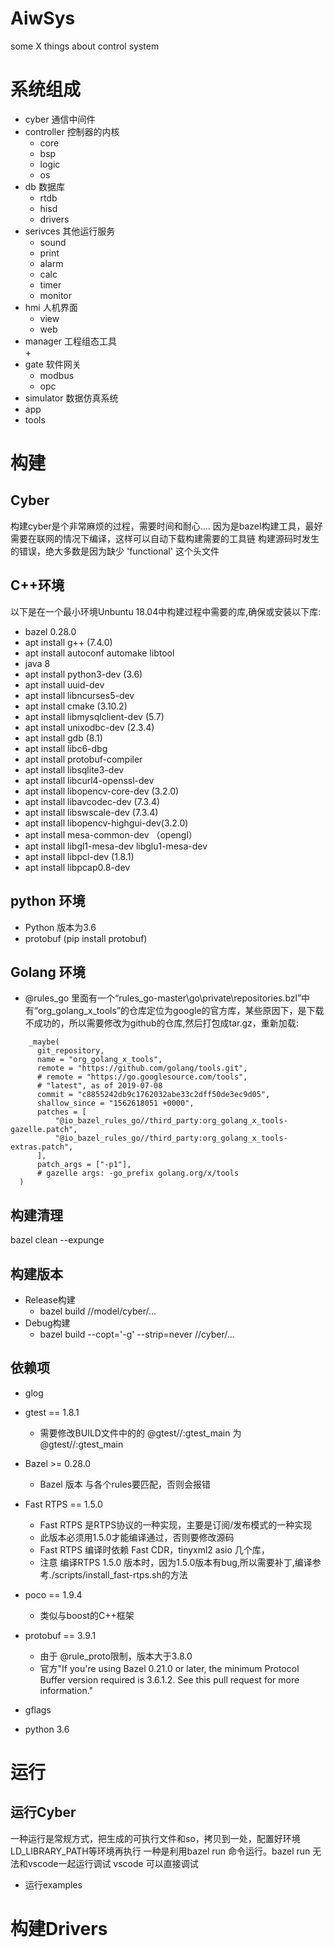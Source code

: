 # AiwSys
some X things about control system 



# 系统组成
- cyber          通信中间件
- controller   控制器的内核
  + core
  + bsp
  + logic
  + os
- db    数据库   
  + rtdb
  + hisd
  + drivers
- serivces    其他运行服务
  + sound
  + print
  + alarm
  + calc
  + timer
  + monitor
- hmi   人机界面
  + view
  + web
- manager   工程组态工具              
  + 
- gate   软件网关
  + modbus
  + opc
- simulator    数据仿真系统    
- app    
- tools


# 构建 
## Cyber
构建cyber是个非常麻烦的过程，需要时间和耐心....
因为是bazel构建工具，最好需要在联网的情况下编译，这样可以自动下载构建需要的工具链
构建源码时发生的错误，绝大多数是因为缺少 'functional' 这个头文件

## C++环境
  以下是在一个最小环境Unbuntu 18.04中构建过程中需要的库,确保或安装以下库:
  + bazel 0.28.0
  + apt install g++    (7.4.0)
  + apt install autoconf automake libtool
  + java 8 
  + apt install python3-dev (3.6)
  + apt install uuid-dev
  + apt install libncurses5-dev 
  + apt install cmake (3.10.2)
  + apt install libmysqlclient-dev (5.7)
  + apt install unixodbc-dev (2.3.4)
  + apt install gdb (8.1)
  + apt install libc6-dbg
  + apt install protobuf-compiler
  + apt install libsqlite3-dev
  + apt install libcurl4-openssl-dev
  + apt install libopencv-core-dev (3.2.0)
  + apt install libavcodec-dev (7.3.4)
  + apt install libswscale-dev (7.3.4)
  + apt install libopencv-highgui-dev(3.2.0)
  + apt install mesa-common-dev （opengl）
  + apt install libgl1-mesa-dev libglu1-mesa-dev
  + apt install libpcl-dev (1.8.1)
  + apt install libpcap0.8-dev

## python 环境
  + Python 版本为3.6
  + protobuf (pip install protobuf)
## Golang 环境
  + @rules_go 里面有一个“rules_go-master\go\private\repositories.bzl”中有“org_golang_x_tools”的仓库定位为google的官方库，某些原因下，是下载不成功的，所以需要修改为github的仓库,然后打包成tar.gz，重新加载:
  ```
      _maybe(
        git_repository,
        name = "org_golang_x_tools",
        remote = "https://github.com/golang/tools.git",
        # remote = "https://go.googlesource.com/tools",
        # "latest", as of 2019-07-08
        commit = "c8855242db9c1762032abe33c2dff50de3ec9d05",
        shallow_since = "1562618051 +0000",
        patches = [
            "@io_bazel_rules_go//third_party:org_golang_x_tools-gazelle.patch",
            "@io_bazel_rules_go//third_party:org_golang_x_tools-extras.patch",
        ],
        patch_args = ["-p1"],
        # gazelle args: -go_prefix golang.org/x/tools
    )
  ```

## 构建清理
bazel clean --expunge


## 构建版本
- Release构建
  + bazel build //model/cyber/...
- Debug构建
  + bazel build --copt='-g' --strip=never //cyber/... 
## 依赖项
- glog 

- gtest  == 1.8.1
  + 需要修改BUILD文件中的的 @gtest//:gtest_main 为 @gtest//:gtest_main

- Bazel     >= 0.28.0 
  + Bazel 版本 与各个rules要匹配，否则会报错
- Fast RTPS == 1.5.0
  + Fast RTPS 是RTPS协议的一种实现，主要是订阅/发布模式的一种实现
  + 此版本必须用1.5.0才能编译通过，否则要修改源码
  + Fast RTPS 编译时依赖 Fast CDR，tinyxml2 asio 几个库，
  + 注意 编译RTPS 1.5.0 版本时，因为1.5.0版本有bug,所以需要补丁,编译参考./scripts/install_fast-rtps.sh的方法
 
- poco  == 1.9.4
  + 类似与boost的C++框架
- protobuf == 3.9.1
  + 由于 @rule_proto限制，版本大于3.8.0
  + 官方"If you're using Bazel 0.21.0 or later, the minimum Protocol Buffer version required is 3.6.1.2. See this pull request for more information."
- gflags
- python 3.6

# 运行
## 运行Cyber
  一种运行是常规方式，把生成的可执行文件和so，拷贝到一处，配置好环境LD_LIBRARY_PATH等环境再执行
  一种是利用bazel run 命令运行。bazel run 无法和vscode一起运行调试
  vscode 可以直接调试
 - 运行examples


# 构建Drivers



